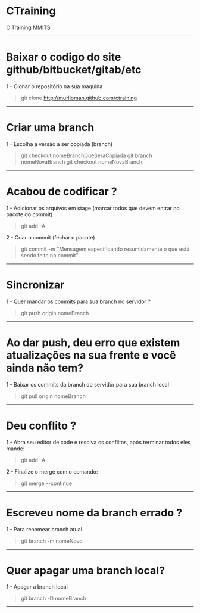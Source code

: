 # CTraining
C Training MMITS

---

# Baixar o codigo do site github/bitbucket/gitab/etc

1 - Clonar o repositório na sua maquina
> git clone http://muriloman.github.com/ctraining

---
# Criar uma branch

1 - Escolha a versão a ser copiada (branch)
> git checkout nomeBranchQueSeraCopiada
> git branch nomeNovaBranch
> git checkout nomeNovaBranch

---

# Acabou de codificar ? 

1 - Adicionar os arquivos em stage (marcar todos que devem entrar no pacote do commit)
> git add -A

2 - Criar o commit (fechar o pacote)
> git commit -m "Mensagem especificando resumidamente o que está sendo feito no commit"

---

# Sincronizar

1 - Quer mandar os commits para sua branch no servidor ?
> git push origin nomeBranch

---

# Ao dar push, deu erro que existem atualizações na sua frente e você ainda não tem?

1 - Baixar os commits da branch do servidor para sua branch local
> git pull origin nomeBranch

---

# Deu conflito ?

1 - Abra seu editor de code e resolva os conflitos, após terminar todos eles mande:
> git add -A

2 - Finalize o merge com o comando:
> git merge --continue

---

# Escreveu nome da branch errado ?

1 - Para renomear branch atual
> git branch -m nomeNovo

---

# Quer apagar uma branch local?

1 - Apagar a branch local
> git branch -D nomeBranch

---

